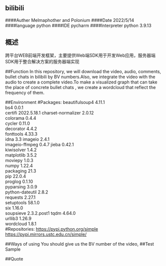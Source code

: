 ## bilibili
####Auther Melmaphother and Polonium
####Date 2022/5/14
####language python
####IDE pycharm
####Interpreter python 3.9.13

## 概述 

跨平台WEB前端开发框架，主要提供Web端SDK用于开发Web应用，服务器端SDK用于整合解决方案的服务器端实现

##Function
  In this repository, we will download the video, audio, comments, bullet chats in bilibili by BV numbers.Also, we integrate the video with the audio to create a complete video.To make a visualized graph that can take the place of concrete bullet chats , we create a wordcloud that reflect the frequency of them.

##Environment
  #Packages:
    beautifulsoup4          4.11.1	
    bs4                     0.0.1	
    certifi                 2022.5.18.1	
    charset-normalizer	    2.0.12	
    colorama                0.4.4	
    cycler                  0.11.0	
    decorator               4.4.2	
    fonttools               4.33.3	
    idna                    3.3	
    imageio                 2.4.1	
    imageio-ffmpeg          0.4.7
    jieba                   0.42.1	
    kiwisolver              1.4.2	
    matplotlib              3.5.2	
    moviepy                 1.0.3	
    numpy                   1.22.4	
    packaging               21.3	
    pip                     22.0.4	
    proglog                 0.1.10	
    pyparsing               3.0.9	
    python-dateutil         2.8.2	
    requests                2.27.1	
    setuptools              58.1.0	
    six                     1.16.0	
    soupsieve               2.3.2.post1	
    tqdm                    4.64.0	
    urllib3                 1.26.9	
    wordcloud               1.8.1	
  #Repositories:
    https://pypi.python.org/simple
    https://pypi.mirrors.ustc.edu.cn/simple/

##Ways of using
  You should give us the BV number of the video,
##Test Sample
  
##Quote
  

